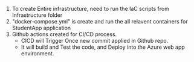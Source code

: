 1. To create Entire infrastructure, need to run the IaC scripts from Infrastructure folder
2. "docker-compose.yml" is create and run the all relavent containers for StudentApp application
3. Github actions created for CI/CD process.
     - CICD will Trigger Once new commit applied in Github repo.
     - It will build and Test the code, and Deploy into the Azure web app environment.
